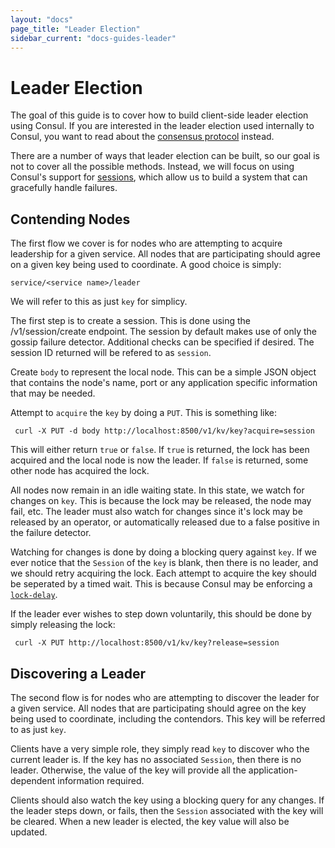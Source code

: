 ```yaml
---
layout: "docs"
page_title: "Leader Election"
sidebar_current: "docs-guides-leader"
---
```


# Leader Election

The goal of this guide is to cover how to build client-side leader election using Consul.
If you are interested in the leader election used internally to Consul, you want to
read about the [consensus protocol](/docs/internals/consensus.html) instead.

There are a number of ways that leader election can be built, so our goal is not to
cover all the possible methods. Instead, we will focus on using Consul's support for
[sessions](/docs/internals/sessions.html), which allow us to build a system that can
gracefully handle failures.

## Contending Nodes

The first flow we cover is for nodes who are attempting to acquire leadership
for a given service. All nodes that are participating should agree on a given
key being used to coordinate. A good choice is simply:

    service/<service name>/leader

We will refer to this as just `key` for simplicy.

The first step is to create a session. This is done using the /v1/session/create endpoint.
The session by default makes use of only the gossip failure detector. Additional checks
can be specified if desired. The session ID returned will be refered to as `session`.

Create `body` to represent the local node. This can be a simple JSON object
that contains the node's name, port or any application specific information
that may be needed.

Attempt to `acquire` the `key` by doing a `PUT`. This is something like:

     curl -X PUT -d body http://localhost:8500/v1/kv/key?acquire=session

This will either return `true` or `false`. If `true` is returned, the lock
has been acquired and the local node is now the leader. If `false` is returned,
some other node has acquired the lock.

All nodes now remain in an idle waiting state. In this state, we watch for changes
on `key`. This is because the lock may be released, the node may fail, etc.
The leader must also watch for changes since it's lock may be released by an operator,
or automatically released due to a false positive in the failure detector.

Watching for changes is done by doing a blocking query against `key`. If we ever
notice that the `Session` of the `key` is blank, then there is no leader, and we should
retry acquiring the lock. Each attempt to acquire the key should be seperated by a timed
wait. This is because Consul may be enforcing a [`lock-delay`](/docs/internals/sessions.html).

If the leader ever wishes to step down voluntarily, this should be done by simply
releasing the lock:

     curl -X PUT http://localhost:8500/v1/kv/key?release=session

## Discovering a Leader

The second flow is for nodes who are attempting to discover the leader
for a given service. All nodes that are participating should agree on the key
being used to coordinate, including the contendors. This key will be referred
to as just `key`.

Clients have a very simple role, they simply read `key` to discover who the current
leader is. If the key has no associated `Session`, then there is no leader. Otherwise,
the value of the key will provide all the application-dependent information required.

Clients should also watch the key using a blocking query for any changes. If the leader
steps down, or fails, then the `Session` associated with the key will be cleared. When
a new leader is elected, the key value will also be updated.

